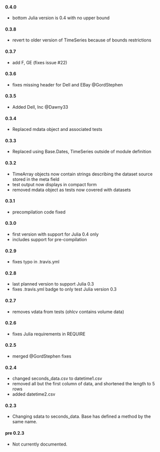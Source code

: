 #### 0.4.0

* bottom Julia version is 0.4 with no upper bound

#### 0.3.8

* revert to older version of TimeSeries because of bounds restrictions

#### 0.3.7

* add F, GE (fixes issue #22)

#### 0.3.6

* fixes missing header for Dell and EBay @GordStephen

#### 0.3.5

* Added Dell, Inc @Dawny33

#### 0.3.4

* Replaced mdata object and associated tests

#### 0.3.3

* Replaced using Base.Dates, TimeSeries outside of module definition

#### 0.3.2

* TimeArray objects now contain strings describing the dataset source stored in the meta field
* test output now displays in compact form
* removed mdata object as tests now covered with datasets

#### 0.3.1

* precompilation code fixed

#### 0.3.0

* first version with support for Julia 0.4 only
* includes support for pre-compilation

#### 0.2.9

* fixes typo in .travis.yml

#### 0.2.8

* last planned version to support Julia 0.3
* fixes .travis.yml badge to only test Julia version 0.3

#### 0.2.7

* removes vdata from tests (ohlcv contains volume data) 

#### 0.2.6

* fixes Julia requirements in REQUIRE

#### 0.2.5

* merged @GordStephen fixes

#### 0.2.4

* changed seconds_data.csv to datetime1.csv
* removed all but the first column of data, and shortened the length to 5 rows
* added datetime2.csv

#### 0.2.3

* Changing sdata to seconds_data. Base has defined a method by the same name. 

#### pre 0.2.3

* Not currently documented.
